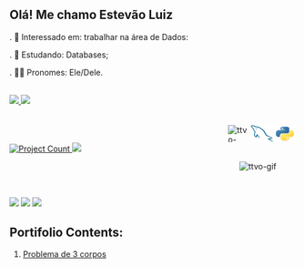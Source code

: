 ## Olá! Me chamo Estevão Luiz

. 🔭 Interessado em: trabalhar na área de Dados:

. 🌱 Estudando: Databases;

. 👨‍🦱 Pronomes: Ele/Dele.



<div><br>
  <a href="https://github.com/estevao-luiz">
  <img width="42%" src="https://github-readme-stats.vercel.app/api?username=estevao-luiz&show_icons=True&theme=tokyonight">
  <img width="50%" src="https://github-readme-stats.vercel.app/api/top-langs/?username=estevao-luiz&layout=compact&theme=tokyonight">
</div><br>

<div style="display: inline_block"><br>
  <img align="right" alt="ttvo-Python" title="Pyhton" height="30" width="40" src="https://raw.githubusercontent.com/devicons/devicon/master/icons/python/python-original.svg">
  <img align="right" alt="ttvo-mysql" title="MySQL" height="30" width="40" src="https://raw.githubusercontent.com/devicons/devicon/master/icons/mysql/mysql-original.svg">
  <img align="right" alt="ttvo-excel" title="Microsoft Excel" height="30" width="40" src="https://github.com/estevao-luiz/estevao-luiz/assets/126028553/979156c3-2da4-47f3-8b39-c0ec0033f1c6">
</div><br>
  
  ![Project Count](https://komarev.com/ghpvc/?username=estevao-luiz&color=green) ![](https://img.shields.io/static/v1?label=Project+count&message=0&color=2ea44f)

<div>
  <img width=100cm height=100cm align="right" alt="ttvo-gif" src="https://github.com/estevao-luiz/estevao_luiz/assets/126028553/a4aa2274-a9fe-4e0e-8274-987fa2ce9ca5">
</div><br>



##

<div><br>
  <a href="https://instagram.com/estevo_luiz" target="_blank"><img src="https://img.shields.io/badge/-Instagram-%23E4405F?style=for-the-badge&logo=instagram&logoColor=white" target="_blank"></a>
  <a href = "mailto:estevocabral02@gmail.com"><img src="https://img.shields.io/badge/-Gmail-%23333?style=for-the-badge&logo=gmail&logoColor=white" target="_blank"></a>
  <a href="https://www.linkedin.com/in/estevao-luiz2022" target="_blank"><img src="https://img.shields.io/badge/-LinkedIn-%230077B5?style=for-the-badge&logo=linkedin&logoColor=white" target="_blank"></a>  
</div>

##

## Portifolio Contents:

1. [Problema de 3 corpos](https://github.com/estevao-luiz/problema_3_corpos)

